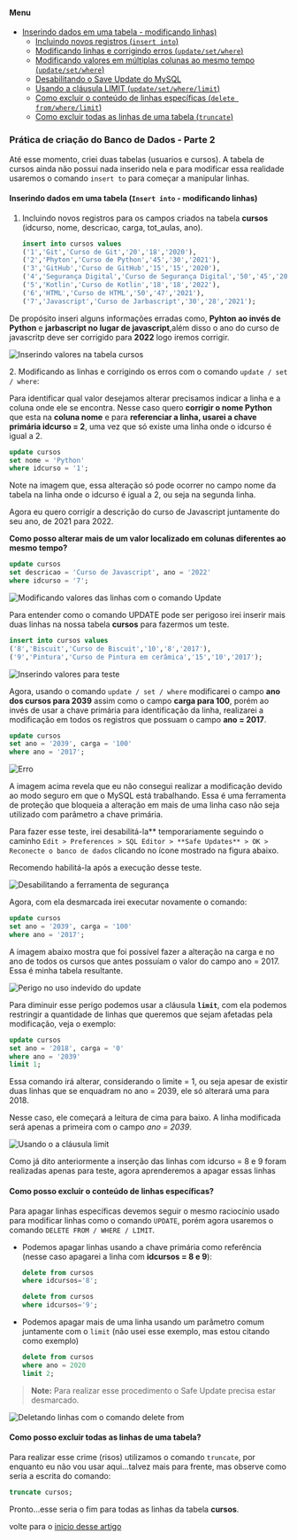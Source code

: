 <a id="inicio"></a>

#### Menu

- [Inserindo dados em uma tabela - modificando linhas)](#ancora1)
    - [Incluindo novos registros (`insert into`)](#ancora1a)
    - [Modificando linhas e corrigindo erros (``update/set/where``)](#ancora1b)
    - [Modificando valores em múltiplas colunas ao mesmo tempo (``update/set/where``)](#ancora1c)
    - [Desabilitando o Save Update do MySQL](#ancora1d)
    - [Usando a cláusula LIMIT (``update/set/where/limit``)](#ancora1e)
    - [Como excluir o conteúdo de linhas específicas (``delete from/where/limit``)](#ancora1f)
    - [Como excluir todas as linhas de uma tabela (`truncate`)](#ancora1g)


### Prática de criação do Banco de Dados - Parte 2

Até esse momento, criei duas tabelas (usuarios e cursos). 
A tabela de cursos ainda não possui nada inserido nela e para modificar essa realidade usaremos o comando ``insert to`` para começar a manipular linhas.

<a id="ancora1"></a>
#### Inserindo dados em uma tabela (``Insert into`` - modificando linhas)

<a id="ancora1a"></a>
1. Incluindo novos registros para os campos criados na tabela **cursos** (idcurso, nome, descricao, carga, tot_aulas, ano).

    ```sql
    insert into cursos values
    ('1','Git','Curso de Git','20','18','2020'),
    ('2','Phyton','Curso de Python','45','30','2021'),
    ('3','GitHub','Curso de GitHub','15','15','2020'),
    ('4','Segurança Digital','Curso de Segurança Digital','50','45','2021'),
    ('5','Kotlin','Curso de Kotlin','18','18','2022'),
    ('6','HTML','Curso de HTML','50','47','2021'),
    ('7','Javascript','Curso de Jarbascript','30','28','2021');
    ```
De propósito inseri alguns informações erradas como, **Pyhton ao invés de Python** e **jarbascript no lugar de javascript**,além disso o ano do curso de javascritp deve ser corrigido para **2022** logo iremos corrigir.

![Inserindo valores na tabela cursos](img/inserindo_valores_errados.png)

<a id="ancora1b"></a>
2. Modificando as linhas e corrigindo os erros com o comando ``update / set / where``:
   
Para identificar qual valor desejamos alterar precisamos indicar a linha e a coluna onde ele se encontra. 
Nesse caso quero **corrigir o nome Python** que esta na **coluna nome** e para **referenciar a linha, usarei a chave primária idcurso = 2**, uma vez que só existe uma linha onde o idcurso é igual a 2.

```sql
update cursos
set nome = 'Python'
where idcurso = '1';
```

Note na imagem que, essa alteração só pode ocorrer no campo nome da tabela na linha onde o idcurso é igual a 2, ou seja na segunda linha.

Agora eu quero corrigir a descrição do curso de Javascript juntamente do seu ano, de 2021 para 2022.

<a id="ancora1c"></a>
**Como posso alterar mais de um valor localizado em colunas diferentes ao mesmo tempo?**

```sql
update cursos
set descricao = 'Curso de Javascript', ano = '2022'
where idcurso = '7';
```
![Modificando valores das linhas com o comando Update](img/usando_comando_update.png)

Para entender como o comando UPDATE pode ser perigoso irei inserir mais duas linhas na nossa tabela **cursos** para fazermos um teste.

```sql
insert into cursos values
('8','Biscuit','Curso de Biscuit','10','8','2017'),
('9','Pintura','Curso de Pintura em cerâmica','15','10','2017');
```

![Inserindo valores para teste](img/inserindo_valores_teste.png)

Agora, usando o comando `update / set / where` modificarei o campo **ano dos cursos para 2039** assim como o campo **carga para 100**, porém ao invés de usar a chave primária para identificação da linha, realizarei a modificação em todos os registros que possuam o campo **ano = 2017**. 

```sql
update cursos
set ano = '2039', carga = '100'
where ano = '2017';
```

![Erro](img/erro1.png)

A imagem acima revela que eu não consegui realizar a modificação devido ao modo seguro em que o MySQL está trabalhando. Essa é uma ferramenta de proteção que bloqueia a alteração em mais de uma linha caso não seja utilizado com parâmetro a chave primária. 

<a id="ancora1d"></a>
Para fazer esse teste, irei desabilitá-la** temporariamente seguindo o caminho ``Edit > Preferences > SQL Editor > **Safe Updates** > OK > Reconecte o banco de dados`` clicando no ícone mostrado na figura abaixo. 

Recomendo habilitá-la após a execução desse teste.

![Desabilitando a ferramenta de segurança](img/desabilitando%20o%20save%20mode.png)


Agora, com ela desmarcada irei executar novamente o comando: 

```sql
update cursos
set ano = '2039', carga = '100'
where ano = '2017';
```

A imagem abaixo mostra que foi possível fazer a alteração na carga e no ano de todos os cursos que antes possuíam o valor do campo ano = 2017. Essa é minha tabela resultante.

![Perigo no uso indevido do update](img/perigo_update.png)

<a id="ancora1e"></a>
Para diminuir esse perigo podemos usar a cláusula **``limit``**, com ela podemos restringir a quantidade de linhas que queremos que sejam afetadas pela modificação, veja o exemplo:

```sql
update cursos
set ano = '2018', carga = '0'
where ano = '2039'
limit 1;
```

Essa comando irá alterar, considerando o limite = 1, ou seja apesar de existir duas linhas que se enquadram no ano = 2039, ele só alterará uma para 2018. 

Nesse caso, ele começará a leitura de cima para baixo. A linha modificada será apenas a primeira com o campo *ano = 2039*.

![Usando o a cláusula limit](img/usando_limit.png)


Como já dito anteriormente a inserção das linhas com idcurso = 8 e 9 foram realizadas apenas para teste, agora aprenderemos a apagar essas linhas

<a id="ancora1f"></a>
#### Como posso excluir o conteúdo de linhas específicas?

Para apagar linhas específicas devemos seguir o mesmo raciocínio usado para modificar linhas como o comando ``UPDATE``, porém agora usaremos o comando ``DELETE FROM / WHERE / LIMIT``.

  - Podemos apagar linhas usando a chave primária como referência (nesse caso apagarei a linha com **idcursos = 8 e 9**):
    ```sql
    delete from cursos
    where idcursos='8';
    ```
    ```sql
    delete from cursos
    where idcursos='9';
    ```
  - Podemos apagar mais de uma linha usando um parâmetro comum juntamente com o ``limit`` (não usei esse exemplo, mas estou citando como exemplo)
    ```sql
    delete from cursos
    where ano = 2020
    limit 2; 
    ```
> **Note:** Para realizar esse procedimento o Safe Update precisa estar desmarcado.

![Deletando linhas com o comando ``delete from``](img/deletando_linhas_delete.png)


<a id="ancora1g"></a>
#### Como posso excluir todas as linhas de uma tabela?

Para realizar esse crime (risos) utilizamos o comando ``truncate``, por enquanto eu não vou usar aqui...talvez mais para frente, mas observe como seria a escrita do comando:

```sql  
truncate cursos;
```
Pronto...esse seria o fim para todas as linhas da tabela **cursos**.


volte para o [inicio desse artigo](#inicio)
